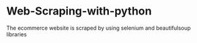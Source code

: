 # Web-Scraping-with-python
The ecommerce website is scraped by using selenium and beautifulsoup libraries
